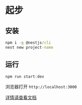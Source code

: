 # 起步



## 安装

```cmd
npm i -g @nestjs/cli
nest new project-name
```

## 运行

```js
npm run start:dev
```

浏览器打开  `http://localhost:3000`

[详情请查看文档](https://docs.nestjs.cn/9/firststeps?id=%e8%b5%b7%e6%ad%a5)
